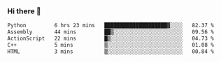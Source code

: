### Hi there 👋

<!--START_SECTION:waka-->

```txt
Python         6 hrs 23 mins   ████████████████████▓░░░░   82.37 %
Assembly       44 mins         ██▒░░░░░░░░░░░░░░░░░░░░░░   09.56 %
ActionScript   22 mins         █▒░░░░░░░░░░░░░░░░░░░░░░░   04.73 %
C++            5 mins          ▒░░░░░░░░░░░░░░░░░░░░░░░░   01.08 %
HTML           3 mins          ▒░░░░░░░░░░░░░░░░░░░░░░░░   00.84 %
```

<!--END_SECTION:waka-->
